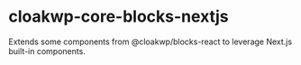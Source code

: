 # cloakwp-core-blocks-nextjs

Extends some components from @cloakwp/blocks-react to leverage Next.js built-in components.
